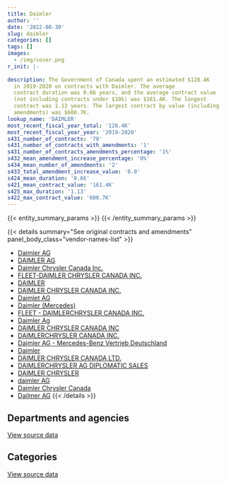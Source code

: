 ```yaml
---
title: Daimler
author: ''
date: '2022-08-30'
slug: daimler
categories: []
tags: []
images:
  - /img/cover.png
r_init: |-
  
description: The Government of Canada spent an estimated $128.4K
  in 2019-2020 on contracts with Daimler. The average
  contract duration was 0.66 years, and the average contract value
  (not including contracts under $10k) was $161.4K. The longest
  contract was 1.13 years. The largest contract by value (including
  amendments) was $600.7K.
lookup_name: 'DAIMLER'
most_recent_fiscal_year_total: '128.4K'
most_recent_fiscal_year_year: '2019-2020'
s431_number_of_contracts: '70'
s431_number_of_contracts_with_amendments: '1'
s431_number_of_contracts_amendments_percentage: '1%'
s432_mean_amendment_increase_percentage: '0%'
s434_mean_number_of_amendments: '2'
s433_total_amendment_increase_value: '0.0'
s424_mean_duration: '0.66'
s421_mean_contract_value: '161.4K'
s425_max_duration: '1.13'
s422_max_contract_value: '600.7K'
---
```


<script src="/rmarkdown-libs/htmlwidgets/htmlwidgets.js"></script>
<link href="/rmarkdown-libs/datatables-css/datatables-crosstalk.css" rel="stylesheet" />
<script src="/rmarkdown-libs/datatables-binding/datatables.js"></script>
<script src="/rmarkdown-libs/jquery/jquery-3.6.0.min.js"></script>
<link href="/rmarkdown-libs/dt-core-bootstrap/css/dataTables.bootstrap.min.css" rel="stylesheet" />
<link href="/rmarkdown-libs/dt-core-bootstrap/css/dataTables.bootstrap.extra.css" rel="stylesheet" />
<script src="/rmarkdown-libs/dt-core-bootstrap/js/jquery.dataTables.min.js"></script>
<script src="/rmarkdown-libs/dt-core-bootstrap/js/dataTables.bootstrap.min.js"></script>
<link href="/rmarkdown-libs/crosstalk/css/crosstalk.min.css" rel="stylesheet" />
<script src="/rmarkdown-libs/crosstalk/js/crosstalk.min.js"></script>
<script src="/rmarkdown-libs/htmlwidgets/htmlwidgets.js"></script>
<link href="/rmarkdown-libs/datatables-css/datatables-crosstalk.css" rel="stylesheet" />
<script src="/rmarkdown-libs/datatables-binding/datatables.js"></script>
<script src="/rmarkdown-libs/jquery/jquery-3.6.0.min.js"></script>
<link href="/rmarkdown-libs/dt-core-bootstrap/css/dataTables.bootstrap.min.css" rel="stylesheet" />
<link href="/rmarkdown-libs/dt-core-bootstrap/css/dataTables.bootstrap.extra.css" rel="stylesheet" />
<script src="/rmarkdown-libs/dt-core-bootstrap/js/jquery.dataTables.min.js"></script>
<script src="/rmarkdown-libs/dt-core-bootstrap/js/dataTables.bootstrap.min.js"></script>
<link href="/rmarkdown-libs/crosstalk/css/crosstalk.min.css" rel="stylesheet" />
<script src="/rmarkdown-libs/crosstalk/js/crosstalk.min.js"></script>

{{< entity_summary_params >}}
{{< /entity_summary_params >}}

{{< details summary="See original contracts and amendments" panel_body_class="vendor-names-list" >}}
- [Daimler AG](https://search.open.canada.ca/en/ct/?sort=contract_value_f%20desc&page=1&search_text=%22Daimler%20AG%22)
- [DAIMLER AG](https://search.open.canada.ca/en/ct/?sort=contract_value_f%20desc&page=1&search_text=%22DAIMLER%20AG%22)
- [Daimler Chrysler Canada Inc.](https://search.open.canada.ca/en/ct/?sort=contract_value_f%20desc&page=1&search_text=%22Daimler%20Chrysler%20Canada%20Inc.%22)
- [FLEET-DAIMLER CHRYSLER CANADA INC.](https://search.open.canada.ca/en/ct/?sort=contract_value_f%20desc&page=1&search_text=%22FLEET-DAIMLER%20CHRYSLER%20CANADA%20INC.%22)
- [DAIMLER](https://search.open.canada.ca/en/ct/?sort=contract_value_f%20desc&page=1&search_text=%22DAIMLER%22)
- [DAIMLER CHRYSLER CANADA INC.](https://search.open.canada.ca/en/ct/?sort=contract_value_f%20desc&page=1&search_text=%22DAIMLER%20CHRYSLER%20CANADA%20INC.%22)
- [Daimlet AG](https://search.open.canada.ca/en/ct/?sort=contract_value_f%20desc&page=1&search_text=%22Daimlet%20AG%22)
- [Daimler (Mercedes)](https://search.open.canada.ca/en/ct/?sort=contract_value_f%20desc&page=1&search_text=%22Daimler%20%28Mercedes%29%22)
- [FLEET - DAIMLERCHRYSLER CANADA INC.](https://search.open.canada.ca/en/ct/?sort=contract_value_f%20desc&page=1&search_text=%22FLEET%20-%20DAIMLERCHRYSLER%20CANADA%20INC.%22)
- [Daimler Ag](https://search.open.canada.ca/en/ct/?sort=contract_value_f%20desc&page=1&search_text=%22Daimler%20Ag%22)
- [DAIMLER CHRYSLER CANADA INC](https://search.open.canada.ca/en/ct/?sort=contract_value_f%20desc&page=1&search_text=%22DAIMLER%20CHRYSLER%20CANADA%20INC%22)
- [DAIMLERCHRYSLER CANADA INC.](https://search.open.canada.ca/en/ct/?sort=contract_value_f%20desc&page=1&search_text=%22DAIMLERCHRYSLER%20CANADA%20INC.%22)
- [Daimler AG - Mercedes-Benz Vertrieb Deutschland](https://search.open.canada.ca/en/ct/?sort=contract_value_f%20desc&page=1&search_text=%22Daimler%20AG%20-%20Mercedes-Benz%20Vertrieb%20Deutschland%22)
- [Daimler](https://search.open.canada.ca/en/ct/?sort=contract_value_f%20desc&page=1&search_text=%22Daimler%22)
- [DAIMLER CHRYSLER CANADA LTD.](https://search.open.canada.ca/en/ct/?sort=contract_value_f%20desc&page=1&search_text=%22DAIMLER%20CHRYSLER%20CANADA%20LTD.%22)
- [DAIMLERCHRYSLER AG DIPLOMATIC SALES](https://search.open.canada.ca/en/ct/?sort=contract_value_f%20desc&page=1&search_text=%22DAIMLERCHRYSLER%20AG%20DIPLOMATIC%20SALES%22)
- [DAIMLER CHRYSLER](https://search.open.canada.ca/en/ct/?sort=contract_value_f%20desc&page=1&search_text=%22DAIMLER%20CHRYSLER%22)
- [daimler AG](https://search.open.canada.ca/en/ct/?sort=contract_value_f%20desc&page=1&search_text=%22daimler%20AG%22)
- [Daimler Chrysler Canada](https://search.open.canada.ca/en/ct/?sort=contract_value_f%20desc&page=1&search_text=%22Daimler%20Chrysler%20Canada%22)
- [Dailmer AG](https://search.open.canada.ca/en/ct/?sort=contract_value_f%20desc&page=1&search_text=%22Dailmer%20AG%22)
{{< /details >}}

## Departments and agencies

<div id="htmlwidget-1" style="width:100%;height:auto;" class="datatables html-widget"></div>
<script type="application/json" data-for="htmlwidget-1">{"x":{"style":"bootstrap","filter":"none","vertical":false,"data":[["<a href=\"/departments/dfo-mpo/\">Fisheries and Oceans Canada<\/a>","<a href=\"/departments/dnd-mdn/\">National Defence<\/a>"],[null,1807421.02],[null,8472177.48],[31635.37,96776.51]],"container":"<table class=\"table table-striped table-hover row-border order-column display\">\n  <thead>\n    <tr>\n      <th>Department<\/th>\n      <th>2017-2018<\/th>\n      <th>2018-2019<\/th>\n      <th>2019-2020<\/th>\n    <\/tr>\n  <\/thead>\n<\/table>","options":{"order":[[3,"desc"]],"pageLength":10,"autoWidth":true,"columnDefs":[{"targets":1,"render":"function(data, type, row, meta) {\n    return type !== 'display' ? data : DTWidget.formatCurrency(data, \"$\", 2, 3, \",\", \".\", true, null);\n  }"},{"targets":2,"render":"function(data, type, row, meta) {\n    return type !== 'display' ? data : DTWidget.formatCurrency(data, \"$\", 2, 3, \",\", \".\", true, null);\n  }"},{"targets":3,"render":"function(data, type, row, meta) {\n    return type !== 'display' ? data : DTWidget.formatCurrency(data, \"$\", 2, 3, \",\", \".\", true, null);\n  }"},{"width":"16%","targets":[1,2,3]},{"className":"dt-right","targets":[1,2,3]}],"orderClasses":false}},"evals":["options.columnDefs.0.render","options.columnDefs.1.render","options.columnDefs.2.render"],"jsHooks":[]}</script>
<p class="text-right">
<a href="https://github.com/GoC-Spending/contracts-data/tree/main/data/out/vendors/daimler/summary_by_fiscal_year_by_department.csv" class="source-data-link btn btn-link">View source data</a>
</p>

## Categories

<div id="htmlwidget-2" style="width:100%;height:auto;" class="datatables html-widget"></div>
<script type="application/json" data-for="htmlwidget-2">{"x":{"style":"bootstrap","filter":"none","vertical":false,"data":[["<a href=\"/categories/defence/\">Defence<\/a>","<a href=\"/categories/transportation_and_logistics/\">Transportation and logistics<\/a>","<a href=\"/categories/industrial_products_and_services/\">Industrial products and services<\/a>"],[1807421.02,null,null],[8389873.36,null,82304.12],[96776.51,31635.37,null]],"container":"<table class=\"table table-striped table-hover row-border order-column display\">\n  <thead>\n    <tr>\n      <th>Category<\/th>\n      <th>2017-2018<\/th>\n      <th>2018-2019<\/th>\n      <th>2019-2020<\/th>\n    <\/tr>\n  <\/thead>\n<\/table>","options":{"order":[[3,"desc"]],"dom":"t","pageLength":30,"autoWidth":true,"columnDefs":[{"targets":1,"render":"function(data, type, row, meta) {\n    return type !== 'display' ? data : DTWidget.formatCurrency(data, \"$\", 2, 3, \",\", \".\", true, null);\n  }"},{"targets":2,"render":"function(data, type, row, meta) {\n    return type !== 'display' ? data : DTWidget.formatCurrency(data, \"$\", 2, 3, \",\", \".\", true, null);\n  }"},{"targets":3,"render":"function(data, type, row, meta) {\n    return type !== 'display' ? data : DTWidget.formatCurrency(data, \"$\", 2, 3, \",\", \".\", true, null);\n  }"},{"width":"16%","targets":[1,2,3]},{"className":"dt-right","targets":[1,2,3]}],"orderClasses":false,"lengthMenu":[10,25,30,50,100]}},"evals":["options.columnDefs.0.render","options.columnDefs.1.render","options.columnDefs.2.render"],"jsHooks":[]}</script>
<p class="text-right">
<a href="https://github.com/GoC-Spending/contracts-data/tree/main/data/out/vendors/daimler/summary_by_fiscal_year_by_category.csv" class="source-data-link btn btn-link">View source data</a>
</p>
